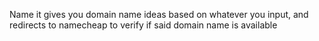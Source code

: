Name it gives you domain name ideas based on whatever you input, and redirects to namecheap to verify if said domain name is available 
